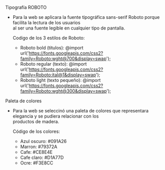 
Tipografía ROBOTO
  - Para la web se aplicara la fuente tipográfica sans-serif Roboto porque facilita la lectura de los usuarios  
    al ser una fuente legible en cualquier tipo de pantalla.
    
    Codigo de los 3 estilos de Roboto:
    - Roboto bold (titulos): @import url('https://fonts.googleapis.com/css2?family=Roboto:wght@700&display=swap');
    - Roboto regular (texto): @import url('https://fonts.googleapis.com/css2?family=Roboto:ital@1&display=swap');
    - Roboto light (texto pequeño): @import url('https://fonts.googleapis.com/css2?family=Roboto:wght@300&display=swap');

Paleta de colores
  - Para la web se seleccinó una paleta de colores que representara elegancia y se pudiera relacionar con los  
    productos de madera.
    
    Código de los colores:
    - Azul oscuro: #091A26
    - Marron: #79372A
    - Cafe: #CE8E4E
    - Cafe claro: #D1A77D
    - Ocre: #F3E8CC
    
